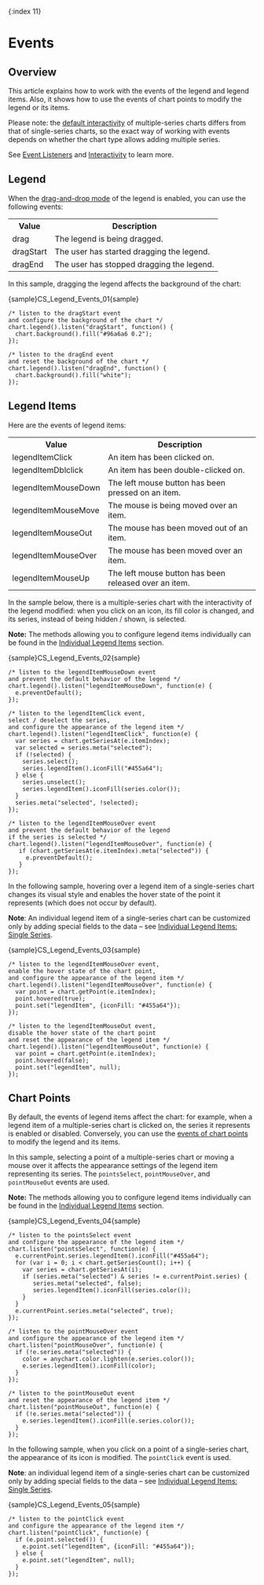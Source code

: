 {:index 11}
# Events

## Overview

This article explains how to work with the events of the legend and legend items. Also, it shows how to use the events of chart points to modify the legend or its items.

Please note: the [default interactivity](Basic_Settings#default_interactivity) of multiple-series charts differs from that of single-series charts, so the exact way of working with events depends on whether the chart type allows adding multiple series.

See [Event Listeners](../Event_Listeners) and [Interactivity](../Interactivity) to learn more.

## Legend

When the [drag-and-drop mode](Basic_Settings#drag_and_drop) of the legend is enabled, you can use the following events:

<table>
<tr><th>Value</th><th>Description</th></tr>
<tr><td>drag</td><td>The legend is being dragged.</td></tr>
<tr><td>dragStart</td><td>The user has started dragging the legend.</td></tr>
<tr><td>dragEnd</td><td>The user has stopped dragging the legend.</td></tr>
</table>

In this sample, dragging the legend affects the background of the chart:

{sample}CS\_Legend\_Events\_01{sample}

```
/* listen to the dragStart event
and configure the background of the chart */
chart.legend().listen("dragStart", function() {
  chart.background().fill("#96a6a6 0.2");
});

/* listen to the dragEnd event
and reset the background of the chart */
chart.legend().listen("dragEnd", function() {
  chart.background().fill("white");
});    
```

## Legend Items

Here are the events of legend items:

<table>
<tr><th>Value</th><th>Description</th></tr>
<tr><td>legendItemClick</td><td>An item has been clicked on.</td></tr>
<tr><td>legendItemDblclick</td><td>An item has been double-clicked on.</td></tr>
<tr><td>legendItemMouseDown</td><td>The left mouse button has been pressed on an item.</td></tr>
<tr><td>legendItemMouseMove</td><td>The mouse is being moved over an item.</td></tr>
<tr><td>legendItemMouseOut</td><td>The mouse has been moved out of an item.</td></tr>
<tr><td>legendItemMouseOver</td><td>The mouse has been moved over an item.</td></tr>
<tr><td>legendItemMouseUp</td><td>The left mouse button has been released over an item.</td></tr>
</table>

In the sample below, there is a multiple-series chart with the interactivity of the legend modified: when you click on an icon, its fill color is changed, and its series, instead of being hidden / shown, is selected.

**Note:** The methods allowing you to configure legend items individually can be found in the [Individual Legend Items](Individual_Legend_Items) section.

{sample}CS\_Legend\_Events\_02{sample}

```
/* listen to the legendItemMouseDown event
and prevent the default behavior of the legend */
chart.legend().listen("legendItemMouseDown", function(e) {
  e.preventDefault();
});

/* listen to the legendItemClick event,
select / deselect the series,
and configure the appearance of the legend item */
chart.legend().listen("legendItemClick", function(e) {
  var series = chart.getSeriesAt(e.itemIndex);
  var selected = series.meta("selected");
  if (!selected) {
    series.select();
    series.legendItem().iconFill("#455a64");
  } else {
    series.unselect();
    series.legendItem().iconFill(series.color());
  }
  series.meta("selected", !selected);
});

/* listen to the legendItemMouseOver event
and prevent the default behavior of the legend
if the series is selected */
chart.legend().listen("legendItemMouseOver", function(e) {
   if (chart.getSeriesAt(e.itemIndex).meta("selected")) {
     e.preventDefault();
   }
});
```

In the following sample, hovering over a legend item of a single-series chart changes its visual style and enables the hover state of the point it represents (which does not occur by default).

**Note**: An individual legend item of a single-series chart can be customized only by adding special fields to the data – see [Individual Legend Items: Single Series](Individual_Legend_Items#single_series).

{sample}CS\_Legend\_Events\_03{sample}

```
/* listen to the legendItemMouseOver event,
enable the hover state of the chart point,
and configure the appearance of the legend item */
chart.legend().listen("legendItemMouseOver", function(e) {
  var point = chart.getPoint(e.itemIndex);
  point.hovered(true);
  point.set("legendItem", {iconFill: "#455a64"});
});

/* listen to the legendItemMouseOut event,
disable the hover state of the chart point
and reset the appearance of the legend item */
chart.legend().listen("legendItemMouseOut", function(e) {
  var point = chart.getPoint(e.itemIndex);
  point.hovered(false);
  point.set("legendItem", null);
});
```

## Chart Points

By default, the events of legend items affect the chart: for example, when a legend item of a multiple-series chart is clicked on, the series it represents is enabled or disabled. Conversely, you can use the [events of chart points](../Event_Listeners#point-related) to modify the legend and its items.

In this sample, selecting a point of a multiple-series chart or moving a mouse over it affects the appearance settings of the legend item representing its series. The `pointsSelect`, `pointMouseOver`, and `pointMouseOut` events are used.

**Note:** The methods allowing you to configure legend items individually can be found in the [Individual Legend Items](Individual_Legend_Items) section.

{sample}CS\_Legend\_Events\_04{sample}

```
/* listen to the pointsSelect event
and configure the appearance of the legend item */
chart.listen("pointsSelect", function(e) {
  e.currentPoint.series.legendItem().iconFill("#455a64");
  for (var i = 0; i < chart.getSeriesCount(); i++) {
    var series = chart.getSeriesAt(i);
    if (series.meta("selected") & series != e.currentPoint.series) {
       series.meta("selected", false);
       series.legendItem().iconFill(series.color());
    }
  }
  e.currentPoint.series.meta("selected", true);
});

/* listen to the pointMouseOver event
and configure the appearance of the legend item */
chart.listen("pointMouseOver", function(e) {
  if (!e.series.meta("selected")) {
    color = anychart.color.lighten(e.series.color());
    e.series.legendItem().iconFill(color);
  }
});

/* listen to the pointMouseOut event
and reset the appearance of the legend item */
chart.listen("pointMouseOut", function(e) {
  if (!e.series.meta("selected")) {
    e.series.legendItem().iconFill(e.series.color());
  }
});
```

In the following sample, when you click on a point of a single-series chart, the appearance of its icon is modified. The `pointClick` event is used.

**Note**: an individual legend item of a single-series chart can be customized only by adding special fields to the data – see [Individual Legend Items: Single Series](Individual_Legend_Items#single_series).

{sample}CS\_Legend\_Events\_05{sample}

```
/* listen to the pointClick event
and configure the appearance of the legend item */
chart.listen("pointClick", function(e) {
  if (e.point.selected()) {
    e.point.set("legendItem", {iconFill: "#455a64"});
  } else {
    e.point.set("legendItem", null);
  }
});
```